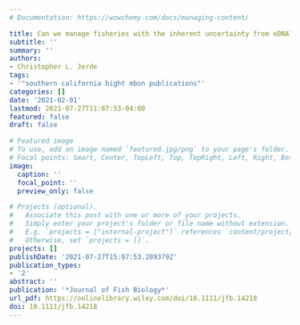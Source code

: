 ```yaml
---
# Documentation: https://wowchemy.com/docs/managing-content/

title: Can we manage fisheries with the inherent uncertainty from eDNA?
subtitle: ''
summary: ''
authors:
- Christopher L. Jerde
tags:
- '"southern california bight mbon publications"'
categories: []
date: '2021-02-01'
lastmod: 2021-07-27T11:07:53-04:00
featured: false
draft: false

# Featured image
# To use, add an image named `featured.jpg/png` to your page's folder.
# Focal points: Smart, Center, TopLeft, Top, TopRight, Left, Right, BottomLeft, Bottom, BottomRight.
image:
  caption: ''
  focal_point: ''
  preview_only: false

# Projects (optional).
#   Associate this post with one or more of your projects.
#   Simply enter your project's folder or file name without extension.
#   E.g. `projects = ["internal-project"]` references `content/project/deep-learning/index.md`.
#   Otherwise, set `projects = []`.
projects: []
publishDate: '2021-07-27T15:07:53.289379Z'
publication_types:
- '2'
abstract: ''
publication: '*Journal of Fish Biology*'
url_pdf: https://onlinelibrary.wiley.com/doi/10.1111/jfb.14218
doi: 10.1111/jfb.14218
---
```

